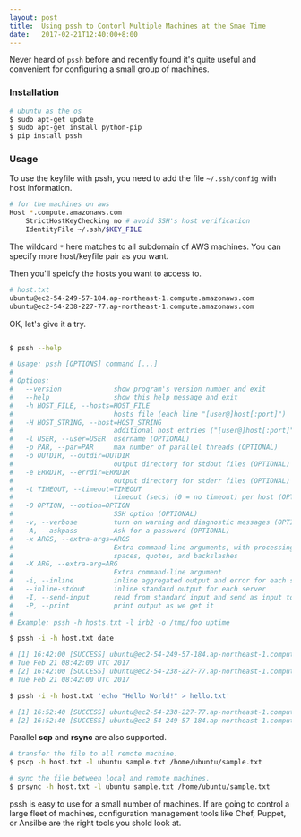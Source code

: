 ```yaml
---
layout: post
title:  Using pssh to Contorl Multiple Machines at the Smae Time
date:   2017-02-21T12:40:00+8:00
---
```


Never heard of `pssh` before and recently found it's quite useful and convenient for configuring a small group of machines.

### Installation

```bash
# ubuntu as the os
$ sudo apt-get update
$ sudo apt-get install python-pip
$ pip install pssh
```

### Usage

To use the keyfile with pssh, you need to add the file `~/.ssh/config` with host information.

```bash
# for the machines on aws
Host *.compute.amazonaws.com
    StrictHostKeyChecking no # avoid SSH's host verification
    IdentityFile ~/.ssh/$KEY_FILE
```

The wildcard `*` here matches to all subdomain of AWS machines. You can specify more host/keyfile pair as you want.

Then you'll speicfy the hosts you want to access to.

```bash
# host.txt
ubuntu@ec2-54-249-57-184.ap-northeast-1.compute.amazonaws.com
ubuntu@ec2-54-238-227-77.ap-northeast-1.compute.amazonaws.com
```

OK, let's give it a try.

```bash

$ pssh --help

# Usage: pssh [OPTIONS] command [...]
# 
# Options:
#   --version             show program's version number and exit
#   --help                show this help message and exit
#   -h HOST_FILE, --hosts=HOST_FILE
#                         hosts file (each line "[user@]host[:port]")
#   -H HOST_STRING, --host=HOST_STRING
#                         additional host entries ("[user@]host[:port]")
#   -l USER, --user=USER  username (OPTIONAL)
#   -p PAR, --par=PAR     max number of parallel threads (OPTIONAL)
#   -o OUTDIR, --outdir=OUTDIR
#                         output directory for stdout files (OPTIONAL)
#   -e ERRDIR, --errdir=ERRDIR
#                         output directory for stderr files (OPTIONAL)
#   -t TIMEOUT, --timeout=TIMEOUT
#                         timeout (secs) (0 = no timeout) per host (OPTIONAL)
#   -O OPTION, --option=OPTION
#                         SSH option (OPTIONAL)
#   -v, --verbose         turn on warning and diagnostic messages (OPTIONAL)
#   -A, --askpass         Ask for a password (OPTIONAL)
#   -x ARGS, --extra-args=ARGS
#                         Extra command-line arguments, with processing for
#                         spaces, quotes, and backslashes
#   -X ARG, --extra-arg=ARG
#                         Extra command-line argument
#   -i, --inline          inline aggregated output and error for each server
#   --inline-stdout       inline standard output for each server
#   -I, --send-input      read from standard input and send as input to ssh
#   -P, --print           print output as we get it
# 
# Example: pssh -h hosts.txt -l irb2 -o /tmp/foo uptime

$ pssh -i -h host.txt date

# [1] 16:42:00 [SUCCESS] ubuntu@ec2-54-249-57-184.ap-northeast-1.compute.amazonaws.com
# Tue Feb 21 08:42:00 UTC 2017
# [2] 16:42:00 [SUCCESS] ubuntu@ec2-54-238-227-77.ap-northeast-1.compute.amazonaws.com
# Tue Feb 21 08:42:00 UTC 2017

$ pssh -i -h host.txt 'echo "Hello World!" > hello.txt'

# [1] 16:52:40 [SUCCESS] ubuntu@ec2-54-238-227-77.ap-northeast-1.compute.amazonaws.com
# [2] 16:52:40 [SUCCESS] ubuntu@ec2-54-249-57-184.ap-northeast-1.compute.amazonaws.com
```

Parallel **scp** and **rsync** are also supported.

```bash
# transfer the file to all remote machine.
$ pscp -h host.txt -l ubuntu sample.txt /home/ubuntu/sample.txt

# sync the file between local and remote machines.
$ prsync -h host.txt -l ubuntu sample.txt /home/ubuntu/sample.txt
```

pssh is easy to use for a small number of machines. If are going to control a large fleet of machines, configuration management tools like Chef, Puppet, or Ansilbe are the right tools you shold look at.
